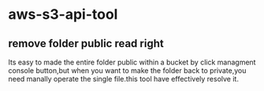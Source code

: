 # aws-s3-api-tool
## remove folder public read right
Its easy to made the entire folder public within a bucket by click managment console button,but when you want to make the folder back to private,you need manally operate the single file.this tool have effectively resolve it.
